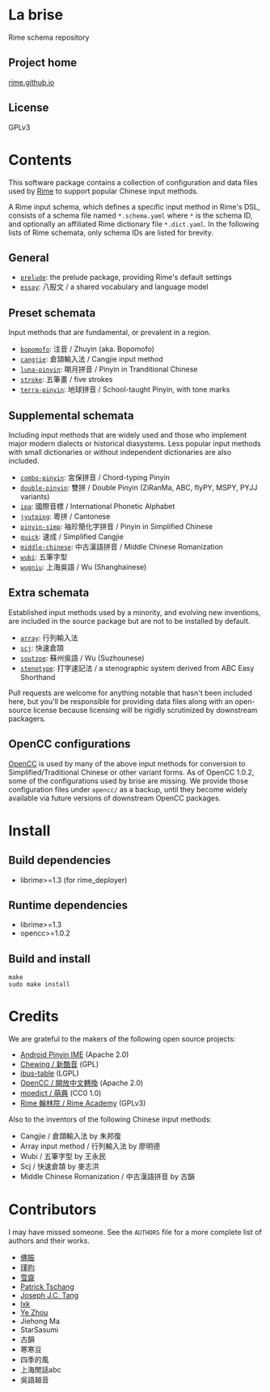<meta charset="UTF-8">

La brise
===
Rime schema repository

Project home
---
[rime.github.io](http://rime.github.io)

License
---
GPLv3

Contents
===
This software package contains a collection of configuration and data files
used by [Rime](http://rime.github.io) to support popular Chinese input methods.

A Rime input schema, which defines a specific input method in Rime's DSL,
consists of a schema file named `*.schema.yaml` where `*` is the schema ID,
and optionally an affiliated Rime dictionary file `*.dict.yaml`.
In the following lists of Rime schemata, only schema IDs are listed for brevity.

General
---
  - [`prelude`](https://github.com/rime/rime-prelude): the prelude package, providing Rime's default settings
  - [`essay`](https://github.com/rime/rime-essay): 八股文 / a shared vocabulary and language model

Preset schemata
---

Input methods that are fundamental, or prevalent in a region.

  - [`bopomofo`](https://github.com/rime/rime-bopomofo): 注音 / Zhuyin (aka. Bopomofo)
  - [`cangjie`](https://github.com/rime/rime-cangjie): 倉頡輸入法 / Cangjie input method
  - [`luna-pinyin`](https://github.com/rime/rime-luna-pinyin): 朙月拼音 / Pinyin in Tranditional Chinese
  - [`stroke`](https://github.com/rime/rime-stroke): 五筆畫 / five strokes
  - [`terra-pinyin`](https://github.com/rime/rime-terra-pinyin): 地球拼音 / School-taught Pinyin, with tone marks

Supplemental schemata
---

Including input methods that are widely used and those who implement major
modern dialects or historical diasystems. Less popular input methods with
small dictionaries or without independent dictionaries are also included.

  - [`combo-pinyin`](https://github.com/rime/rime-combo-pinyin): 宮保拼音 / Chord-typing Pinyin
  - [`double-pinyin`](https://github.com/rime/rime-double-pinyin): 雙拼 / Double Pinyin (ZiRanMa, ABC, flyPY, MSPY, PYJJ variants)
  - [`ipa`](https://github.com/rime/rime-ipa): 國際音標 / International Phonetic Alphabet
  - [`jyutping`](https://github.com/rime/rime-jyutping): 粵拼 / Cantonese
  - [`pinyin-simp`](https://github.com/rime/rime-pinyin-simp): 袖珍簡化字拼音 / Pinyin in Simplified Chinese
  - [`quick`](https://github.com/rime/rime-quick): 速成 / Simplified Cangjie
  - [`middle-chinese`](https://github.com/rime/rime-middle-chinese): 中古漢語拼音 / Middle Chinese Romanization
  - [`wubi`](https://github.com/rime/rime-wubi): 五筆字型
  - [`wugniu`](https://github.com/rime/rime-wugniu): 上海吳語 / Wu (Shanghainese)

Extra schemata
---

Established input methods used by a minority, and evolving new inventions,
are included in the source package but are not to be installed by default.

  - [`array`](https://github.com/rime/rime-array): 行列輸入法
  - [`scj`](https://github.com/rime/rime-scj): 快速倉頡
  - [`soutzoe`](https://github.com/rime/rime-soutzoe): 蘇州吳語 / Wu (Suzhounese)
  - [`stenotype`](https://github.com/rime/rime-stenotype): 打字速記法 / a stenographic system derived from ABC Easy Shorthand

Pull requests are welcome for anything notable that hasn't been included here,
but you'll be responsible for providing data files along with an open-source
license because licensing will be rigidly scrutinized by downstream packagers.

OpenCC configurations
---

[OpenCC](https://github.com/BYVoid/OpenCC) is used by many of the above input
methods for conversion to Simplified/Traditional Chinese or other variant forms.
As of OpenCC 1.0.2, some of the configurations used by brise are missing.
We provide those configuration files under `opencc/` as a backup, until they
become widely available via future versions of downstream OpenCC packages.

Install
===

Build dependencies
---
  - librime>=1.3 (for rime_deployer)

Runtime dependencies
---
  - librime>=1.3
  - opencc>=1.0.2

Build and install
---
```
make
sudo make install
```

Credits
===
We are grateful to the makers of the following open source projects:

  - [Android Pinyin IME](https://source.android.com/) (Apache 2.0)
  - [Chewing / 新酷音](http://chewing.im/) (GPL)
  - [ibus-table](https://github.com/acevery/ibus-table) (LGPL)
  - [OpenCC / 開放中文轉換](https://github.com/BYVoid/OpenCC) (Apache 2.0)
  - [moedict / 萌典](https://www.moedict.tw) (CC0 1.0)
  - [Rime 翰林院 / Rime Academy](https://github.com/rime-aca) (GPLv3)

Also to the inventors of the following Chinese input methods:

  - Cangjie / 倉頡輸入法 by 朱邦復
  - Array input method / 行列輸入法 by 廖明德
  - Wubi / 五筆字型 by 王永民
  - Scj / 快速倉頡 by 麥志洪
  - Middle Chinese Romanization / 中古漢語拼音 by 古韻

Contributors
===
I may have missed someone.
See the `AUTHORS` file for a more complete list of authors and their works.

  - [佛振](https://github.com/lotem)
  - [瑾昀](https://github.com/kunki)
  - [雪齋](https://github.com/LEOYoon-Tsaw)
  - [Patrick Tschang](https://github.com/Patricivs)
  - [Joseph J.C. Tang](https://github.com/jinntrance)
  - [lxk](http://101reset.com)
  - [Ye Zhou](https://github.com/zhouye)
  - Jiehong Ma
  - StarSasumi
  - 古韻
  - 寒寒豆
  - 四季的風
  - 上海閒話abc
  - 吳語越音
